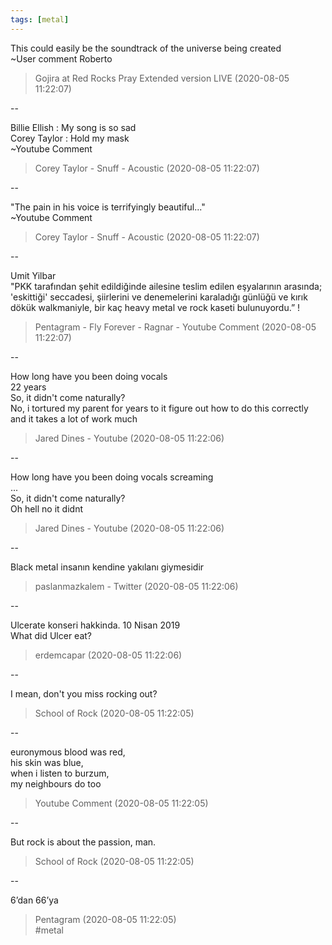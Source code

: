 ```yaml
---
tags: [metal]
---
```


This could easily be the soundtrack of the universe being created   
~User comment Roberto  

> Gojira at Red Rocks Pray Extended version LIVE (2020-08-05 11:22:07)  
  
--

Billie Ellish : My song is so sad  
Corey Taylor : Hold my mask  
~Youtube Comment  

> Corey Taylor - Snuff - Acoustic (2020-08-05 11:22:07)  
  
--

"The pain in his voice is terrifyingly beautiful..."  
~Youtube Comment  

> Corey Taylor - Snuff - Acoustic (2020-08-05 11:22:07)  
  
--

Umit Yilbar  
"PKK tarafından şehit edildiğinde ailesine teslim edilen eşyalarının arasında; 'eskittiği' seccadesi, şiirlerini ve denemelerini karaladığı günlüğü ve kırık dökük walkmaniyle, bir kaç heavy metal ve rock kaseti bulunuyordu.” !  

> Pentagram - Fly Forever - Ragnar - Youtube Comment (2020-08-05 11:22:07)  
  
--

How long have you been doing vocals  
22 years  
So, it didn't come naturally?  
No, i tortured my parent for years to it figure out how to do this correctly and it takes a lot of work much  

> Jared Dines - Youtube (2020-08-05 11:22:06)  
  
--

How long have you been doing vocals screaming  
...  
So, it didn't come naturally?  
Oh hell no it didnt  

> Jared Dines - Youtube (2020-08-05 11:22:06)  
  
--

Black metal insanın kendine yakılanı giymesidir  

> paslanmazkalem - Twitter (2020-08-05 11:22:06)  
  
--

Ulcerate konseri hakkinda. 10 Nisan 2019  
What did Ulcer eat?  

> erdemcapar (2020-08-05 11:22:06)  
  
--

I mean, don't you miss rocking out?  

> School of Rock (2020-08-05 11:22:05)  
  
--

euronymous blood was red,    
his skin was blue,    
when i listen to burzum,    
my neighbours do too  

> Youtube Comment (2020-08-05 11:22:05)  
  
--

But rock is about the passion, man.  

> School of Rock (2020-08-05 11:22:05)  
  
--

6’dan 66’ya  

> Pentagram (2020-08-05 11:22:05)  
> #metal

